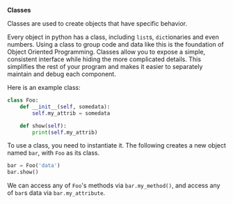 **Classes**

Classes are used to create objects that have specific behavior.

Every object in python has a class, including `list`s, `dict`ionaries and even numbers. Using a class to group code and data like this is the foundation of Object Oriented Programming. Classes allow you to expose a simple, consistent interface while hiding the more complicated details. This simplifies the rest of your program and makes it easier to separately maintain and debug each component.

Here is an example class:

```python
class Foo:
    def __init__(self, somedata):
        self.my_attrib = somedata

    def show(self):
        print(self.my_attrib)
```

To use a class, you need to instantiate it. The following creates a new object named `bar`, with `Foo` as its class.

```python
bar = Foo('data')
bar.show()
```

We can access any of `Foo`'s methods via `bar.my_method()`, and access any of `bar`s data via `bar.my_attribute`.
